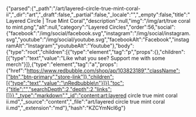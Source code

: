 {"parsed":{"_path":"/art/layered-circle-true-mint-coral-ii","_dir":"art","_draft":false,"_partial":false,"_locale":"","_empty":false,"title":"Layered Circle | True Mint Coral","description":null,"img":"/img/art/true coral to mint.png","alt":null,"category":"Layered Circles","order":56,"social":{"facebook":"/img/social/facebook.svg","instagram":"/img/social/instagram.svg","youtube":"/img/social/youtube.svg","facebookAlt":"Facebook","instagramAlt":"Instagram","youtubeAlt":"Youtube"},"body":{"type":"root","children":[{"type":"element","tag":"p","props":{},"children":[{"type":"text","value":"Like what you see? Support me with some merch"}]},{"type":"element","tag":"a","props":{"href":"https://www.redbubble.com/shop/ap/103823189","className":["btn","btn-primary","store-link"]},"children":[{"type":"text","value":"\nRedbubble\n"}]}],"toc":{"title":"","searchDepth":2,"depth":2,"links":[]}},"_type":"markdown","_id":"content:art:layered circle true mint coral ii.md","_source":"content","_file":"art/layered circle true mint coral ii.md","_extension":"md"},"hash":"KZCYmNcI6g"}